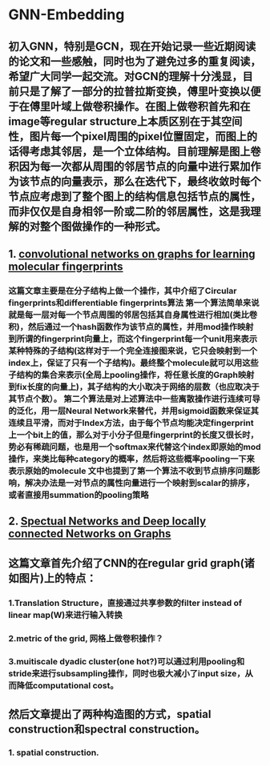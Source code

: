 # GNN-Embedding
## 初入GNN，特别是GCN，现在开始记录一些近期阅读的论文和一些感触，同时也为了避免过多的重复阅读，希望广大同学一起交流。对GCN的理解十分浅显，目前只是了解了一部分的拉普拉斯变换，傅里叶变换以便于在傅里叶域上做卷积操作。在图上做卷积首先和在image等regular structure上本质区别在于其空间性，图片每一个pixel周围的pixel位置固定，而图上的话得考虑其邻居，是一个立体结构。目前理解是图上卷积因为每一次都从周围的邻居节点的向量中进行累加作为该节点的向量表示，那么在迭代下，最终收敛时每个节点应考虑到了整个图上的结构信息包括节点的属性，而非仅仅是自身相邻一阶或二阶的邻居属性，这是我理解的对整个图做操作的一种形式。

## 1. [convolutional networks on graphs for learning molecular fingerprints](http://papers.nips.cc/paper/5954-convolutional-networks-on-graphs-for-learning-molecular-fingerprints.pdf)
### 这篇文章主要是在分子结构上做一个操作，其中介绍了Circular fingerprints和differentiable fingerprints算法 第一个算法简单来说就是每一层对每一个节点周围的邻居包括其自身属性进行相加(类比卷积)，然后通过一个hash函数作为该节点的属性，并用mod操作映射到所谓的fingerprint向量上，而这个fingerprint每一个unit用来表示某种特殊的子结构(这样对于一个完全连接图来说，它只会映射到一个index上，保证了只有一个子结构)。最终整个molecule就可以用这些子结构的集合来表示(全局上pooling操作，将任意长度的Graph映射到fix长度的向量上)，其子结构的大小取决于网络的层数（也应取决于其节点个数）。 第二个算法是对上述算法中一些离散操作进行连续可导的泛化，用一层Neural Network来替代，并用sigmoid函数来保证其连续且平滑，而对于Index方法，由于每个节点均能决定fingerprint上一个bit上的值，那么对于小分子但是fingerprint的长度又很长时，势必有稀疏问题，也是用一个softmax来代替这个index即原始的mod操作，来类比每种category的概率，然后将这些概率pooling一下来表示原始的molecule 文中也提到了第一个算法不收到节点排序问题影响，解决办法是一对节点的属性向量进行一个映射到scalar的排序，或者直接用summation的pooling策略
## 2. [Spectual Networks and Deep locally connected Networks on Graphs](https://arxiv.org/pdf/1312.6203.pdf)
## 这篇文章首先介绍了CNN的在regular grid graph(诸如图片)上的特点：
### 1.Translation Structure，直接通过共享参数的filter instead of linear map(W)来进行输入转换
### 2.metric of the grid, 网格上做卷积操作？
### 3.muitiscale dyadic cluster(one hot?)可以通过利用pooling和stride来进行subsampling操作，同时也极大减小了input size，从而降低computational cost。
## 然后文章提出了两种构造图的方式，spatial construction和spectral construction。
### 1. spatial construction. 
